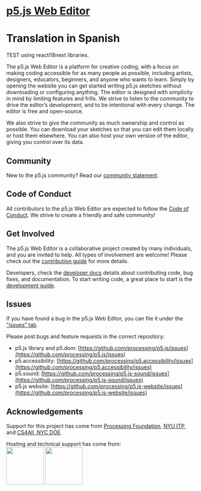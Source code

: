 # [p5.js Web Editor](https://editor.p5js.org)
# Translation in Spanish 
TEST using reacti18next libraries.

The p5.js Web Editor is a platform for creative coding, with a focus on making coding accessible for as many people as possible, including artists, designers, educators, beginners, and anyone who wants to learn. Simply by opening the website you can get started writing p5.js sketches without downloading or configuring anything. The editor is designed with simplicity in mind by limiting features and frills. We strive to listen to the community to drive the editor’s development, and to be intentional with every change. The editor is free and open-source.

We also strive to give the community as much ownership and control as possible. You can download your sketches so that you can edit them locally or host them elsewhere. You can also host your own version of the editor, giving you control over its data.

## Community

New to the p5.js community? Read our [community statement](https://p5js.org/community/).

## Code of Conduct

All contributors to the p5.js Web Editor are expected to follow the [Code of Conduct](./.github/CODE_OF_CONDUCT.md). We strive to create a friendly and safe community!

## Get Involved

The p5.js Web Editor is a collaborative project created by many individuals, and you are invited to help. All types of involvement are welcome! Please check out the [contribution guide](./.github/CONTRIBUTING.md) for more details.

Developers, check the [developer docs](https://github.com/processing/p5.js-web-editor/blob/master/developer_docs/) details about contributing code, bug fixes, and documentation. To start writing code, a great place to start is the [development guide](https://github.com/processing/p5.js-web-editor/blob/master/developer_docs/development.md).

## Issues

If you have found a bug in the p5.js Web Editor, you can file it under the ["issues" tab](https://github.com/processing/p5.js-web-editor/issues).

Please post bugs and feature requests in the correct repository:

* p5.js library and p5.dom: [https://github.com/processing/p5.js/issues](https://github.com/processing/p5.js/issues)
* p5.accessibility: [https://github.com/processing/p5.accessibility/issues](https://github.com/processing/p5.accessibility/issues)
* p5.sound: [https://github.com/processing/p5.js-sound/issues](https://github.com/processing/p5.js-sound/issues)
* p5.js website: [https://github.com/processing/p5.js-website/issues](https://github.com/processing/p5.js-website/issues)

## Acknowledgements

Support for this project has come from [Processing Foundation](https://processingfoundation.org/), [NYU ITP](https://tisch.nyu.edu/itp), and [CS4All, NYC DOE](http://cs4all.nyc/). 

Hosting and technical support has come from: <br />
<a href="https://www.browserstack.com/" target="_blank"><img width="100" src="https://user-images.githubusercontent.com/6063380/46976166-ab280a80-d096-11e8-983b-18dd38c8cc9b.png" /></a> <a href="https://mlab.com" target="_blank"><img width="100" src="https://user-images.githubusercontent.com/6063380/46976572-dbbc7400-d097-11e8-89fe-c7bb08ed0775.png" /></a>

